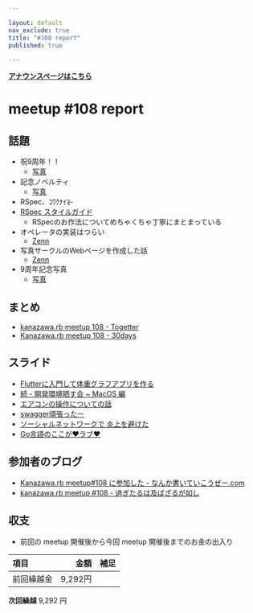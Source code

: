 ```yaml
---

layout: default
nav_exclude: true
title: "#108 report"
published: true

---
```


<div style="text-align: left;"><a href="./"><strong>アナウンスページはこちら</strong></a></div>

# meetup #108 report

## 話題

* 祝9周年！！
  + [写真](https://30d.jp/kzrb/98/photo/24)
* 記念ノベルティ
  + [写真](https://30d.jp/kzrb/98/photo/38)
* RSpec、ｺﾜｸﾅｲﾖ-
* [RSpec スタイルガイド](https://github.com/willnet/rspec-style-guide)
  + RSpecのお作法についてめちゃくちゃ丁寧にまとまっている
* オペレータの実装はつらい
  + [Zenn](https://zenn.dev/satoru_takeuchi/articles/d8c37a037308d8)
* 写真サークルのWebページを作成した話
  + [Zenn](https://zenn.dev/27ma4_ton10/articles/ad251eb0653b17)
* 9周年記念写真
  + [写真](https://30d.jp/kzrb/98/photo/13)

## まとめ

* [kanazawa.rb meetup 108 - Togetter](https://togetter.com/li/1763489)
* [Kanazawa.rb meetup 108 - 30days](https://30d.jp/kzrb/98)


## スライド

* [Flutterに入門して体重グラフアプリを作る](https://speakerdeck.com/takayukiatkwsk/get-started-flutter-and-build-a-weight-graph-app)
* [続・開発環境晒す会 ~ MacOS 編](https://speakerdeck.com/muryoimpl/kzrb-meetup-number-108)
* [エアコンの操作についての話](https://speakerdeck.com/izawa/eakonfalsecao-zuo-nituitefalsehua)
* [swagger頑張ったー](https://speakerdeck.com/cottondesu/good-work-on-the-swagger)
* [ソーシャルネットワークで 炎上を避けた](https://speakerdeck.com/sat/sosiyarunetutowakude-yan-shang-wobi-ketai)
* [Go言語のここが❤ラブ❤](https://speakerdeck.com/sat/goyan-yu-falsekokogarabu)

## 参加者のブログ

* [Kanazawa\.rb meetup\#108 に参加した \- なんか書いていこうぜー\.com](https://muryoimpl.com/blog/2021-08-28/participated-in-kzrb-meetup-108/)
* [kanazawa\.rb meetup \#108 \- 過ぎたるは及ばざるが如し](https://cotton-desu.hatenablog.com/entry/2021/08/29/153659)

## 収支

* 前回の meetup 開催後から今回 meetup 開催後までのお金の出入り

|項目                           |金額         |補足                                               |
|:------------------------------|------------:|:--------------------------------------------------|
| 前回繰越金                    |       9,292円 |                                                   |

**次回繰越**  9,292 円
